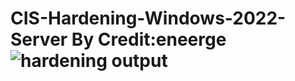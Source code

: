 # CIS-Hardening-Windows-2022-Server By Credit:eneerge![hardening output](https://github.com/Yuta-Okkotsuu/CIS-Hardening-Windows-2022-Server/assets/152240150/9a16adb8-83e8-4594-acdb-f978028feb76)
